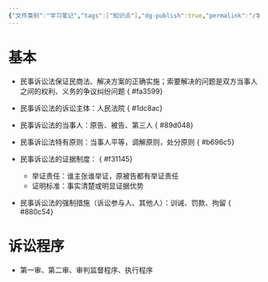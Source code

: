 ```yaml
---
{"文件类别":"学习笔记","tags":["知识点"],"dg-publish":true,"permalink":"/学习笔记studyup/知识点cheese/民事诉讼法/","dgPassFrontmatter":true,"noteIcon":"","created":"2024-09-12T11:21:22.401+08:00","updated":"2024-09-12T12:02:22.392+08:00"}
---
```


# 基本
- 民事诉讼法保证民商法、解决方案的正确实施；索要解决的问题是双方当事人之间的权利、义务的争议纠纷问题
{ #fa3599}

- 民事诉讼法的诉讼主体：人民法院
{ #1dc8ac}

- 民事诉讼法的当事人：原告、被告、第三人
{ #89d048}

- 民事诉讼法特有原则：当事人平等，调解原则，处分原则
{ #b696c5}

- 民事诉讼法的证据制度：
{ #f31145}

	- 举证责任：谁主张谁举证，原被告都有举证责任
	- 证明标准：事实清楚或明显证据优势
- 民事诉讼法的强制措施（诉讼参与人、其他人）：训诫、罚款、拘留
{ #880c54}

# 诉讼程序
- 第一审、第二审、审判监督程序、执行程序